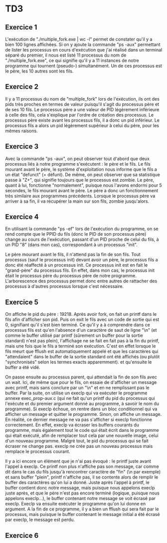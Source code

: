 # TD3

## Exercice 1

L'exécution de "./multiple_fork.exe | wc -l" permet de constater qu'il y a
bien 100 lignes affichées. Si on y ajoute la commande "ps -aux"
permettant de lister les processus en cours d'exécution que j'ai réalisé dans
un terminal séparé du premier, il nous est listé 11 processus du nom de
"./multiple_fork.exe", ce qui signifie qu'il y a 11 instances de notre
programme qui tournent (pseudo-) simultanément.
Un de ces processus est le père, les 10 autres sont les fils.

## Exercice 2

Il y a 11 processus du nom de "multiple_fork" lors de l'exécution,
ils ont des pids très proches en termes de valeur puisqu'il s'agit du
processus père et de ses 10 fils.
Le processus père a une valeur de PID légèrement inférieure à celle des fils,
cela s'explique par l'ordre de création des processus. Le processus père
existe avant les processus fils, il a donc un pid inférieur.
Le processus fils a alors un pid légèrement supérieur à celui du père, pour
les mêmes raisons.

## Exercice 3

Avec la commande "ps -aux", on peut observer tout d'abord que deux processus
liés à notre programme s'exécutent : le père et le fils.
Le fils mourant avant le père, le système d'exploitation nous informe que le
fils a un état "defunct" (= défunt). De même, on peut observer que sa
statistique passe à "Z+", qui signifie toujours que le processus est zombie.
Le père, quant à lui, fonctionne "normalement", puisque nous l'avons
endormi pour 5 secondes, le fils mourant avant le père. Le père a donc un
fonctionnement très similaire aux programmes précédents. Lorsque
le processus père va arriver à sa fin, il va récupérer la main sur son fils,
zombie jusqu'alors.

## Exercice 4

En utilisant la commande "ps -ef" lors de l'exécution du programme,
on se rend compte que le PPID du fils (donc le PID de son processus père)
change au cours de l'exécution, passant d'un PID proche de celui du fils, à
un PID "8" (dans mon cas), correspondant à un processus "init".

Le père mourant avant le fils, il n'attend pas la fin de son fils.
Tout processus (sauf le processus init) devant avoir un père, le processus
fils a donc été réaffecté à un processus init.
Ce processus init est en fait le "grand-père" du processus fils.
En effet, dans mon cas, le processus init était le processus père du processus
père de notre programme.
L'arborescence des processus permet donc entre autres de rattacher
des processus à d'autres processus lorsque c'est nécessaire.

## Exercice 5

On affiche le pid du père : 19218.
Après avoir fork, on fait un printf dans le fils afin d'afficher son pid.
Puis on exit le fils avec un code de sortie qui est 0, signifiant qu'il s'est
bien terminé.
Ce qu'il y a à comprendre dans ce processus fils est qu'en l'absence d'un
caractère de saut de ligne "\n" (et comme le buffer utilisé par printf
(sûrement un buffer pour la sortie standard) n'est
pas plein), l'affichage ne se fait en fait pas à la fin du printf, mais
une fois que le fils a terminé son exécution.
C'est en effet lorsque le fils meurt que fflush est automatiquement appelé
et que les caractères qui "attendaient" dans le buffer de la sortie standard
ont été affichés (ou plutôt "synchronisés" selon les termes exacts apparemment).
et qu'ensuite le buffer a été vidé.

On passe ensuite au processus parent, qui attendait la fin de son fils avec
un wait.
Ici, de même que pour le fils, on essaie de d'afficher un message avec
printf, mais sans conclure par un "\n" et en ne remplissant pas le buffer.
Par la suite, on utilise un execlp qui va exécuter le programme annexe
exec_prop-aux.c (qui ne fait qu'un printf du pid du processus qui l'exécute
et du premier argument donné au programme, à savoir le nom du programme).
Si execlp échoue, on rentre dans un bloc conditionnel qui va afficher un message
et quitter le programme.
Sinon, on affiche un message.
En réalité, ce dernier message ne va pas s'afficher si execlp fonctionne
correctement. En effet, execlp va écraser les buffers courants du programme,
mais également tout le code qui était écrit dans le programme qui était
exécuté, afin de remplacer tout cela par une nouvelle image, celui d'un nouveau
programme. Malgré tout, le pid du processus qui se fait écraser ne change pas.
execlp ne crée pas un nouveau processus mais remplace le processus courant.

Il y a ici encore un élément que je n'ai pas évoqué : le printf juste avant
l'appel à execlp.
Ce printf non plus n'affiche pas son message, car comme dit dans le cas du fils
jusqu'à rencontrer caractère de "fin" (\n par exemple) et sans buffer "plein",
printf n'affiche pas, il se contente alors de remplir le buffer des caractères
qu'on lui a donné.
Juste après l'appel à printf, le buffer contient donc notre message, mais
puisque nous appelons execlp juste après, et que le père n'est pas encore
terminé (logique, puisque nous appelons execlp...), le buffer contenant
notre message se voit écrasé par execlp.
Execlp va ensuite exécuter le programme qu'on lui donne en argument.
A la fin de ce programme, il y a bien un fflush qui sera fait par le processus,
mais puisque le buffer contenant le message initial a été écrasé par execlp,
le message est perdu.

## Exercice 6


